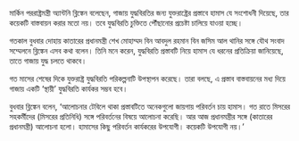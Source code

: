 মার্কিন পররাষ্ট্রমন্ত্রী অ্যান্টনি ব্লিঙ্কেন বলেছেন, গাজায় যুদ্ধবিরতির জন্য যুক্তরাষ্ট্রের প্রস্তাবে হামাস যে সংশোধনী দিয়েছে, তার কয়েকটি বাস্তবায়ন করার মতো নয়। তবে যুদ্ধবিরতি চুক্তিতে পৌঁছানোর প্রচেষ্টা চালিয়ে যাওয়া হচ্ছে।

গতকাল বুধবার দোহায় কাতারের প্রধানমন্ত্রী শেখ মোহাম্মদ বিন আবদুল রহমান বিন জসিম আল থানির সঙ্গে যৌথ সংবাদ সম্মেলনে ব্লিঙ্কেন এসব কথা বলেন। তিনি মনে করেন, যুদ্ধবিরতি প্রস্তাবটি নিয়ে হামাস যে ধরনের প্রতিক্রিয়া জানিয়েছে, তাতে গাজায় যুদ্ধ চলতে থাকবে।

গত মাসের শেষের দিকে যুক্তরাষ্ট্র যুদ্ধবিরতি পরিকল্পনাটি উপস্থাপন করেছে। তারা বলছে, এ প্রস্তাব বাস্তবায়নের মধ্য দিয়ে গাজায় একটি ‘স্থায়ী’ যুদ্ধবিরতি কার্যকর সম্ভব হবে।

বুধবার ব্লিঙ্কেন বলেন, ‘আলোচনার টেবিলে থাকা প্রস্তাবটিতে অনেকগুলো জায়গায় পরিবর্তন চায় হামাস। গত রাতে মিসরের সহকর্মীদের (মিসরের প্রতিনিধি) সঙ্গে পরিবর্তনের বিষয়ে আলোচনা করেছি। আর আজ প্রধানমন্ত্রীর সঙ্গে (কাতারের প্রধানমন্ত্রী) আলোচনা হলো। হামাসের কিছু পরিবর্তন কার্যকরের উপযোগী। কয়েকটি উপযোগী নয়।’  
